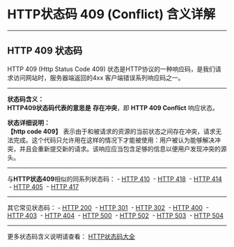# HTTP状态码 409 (Conflict) 含义详解

---

## HTTP 409 状态码

HTTP 409 (Http Status Code 409) 状态是HTTP协议的一种响应码，是我们请求访问网站时，服务器端返回的4xx 客户端错误系列响应码之一。

---

**状态码含义：**  
**HTTP409状态码代表的意思是** **存在冲突**，即 **HTTP 409 Conflict** 响应状态。

**状态详细说明：**  
**【http code 409】** 表示由于和被请求的资源的当前状态之间存在冲突，请求无法完成。这个代码只允许用在这样的情况下才能被使用：用户被认为能够解决冲突，并且会重新提交新的请求。该响应应当包含足够的信息以便用户发现冲突的源头。

  

---

与**HTTP状态409**相似的同系列状态码： - [HTTP 410](https://github.com/CrayonL/AllHttpStatusCodes/blob/master/HTTPStatusCode/4xx_ClientErrors/Code_410.md "HTTP 410详细说明")
 - [HTTP 418](https://github.com/CrayonL/AllHttpStatusCodes/blob/master/HTTPStatusCode/4xx_ClientErrors/Code_418.md "HTTP 418详细说明")
 - [HTTP 414](https://github.com/CrayonL/AllHttpStatusCodes/blob/master/HTTPStatusCode/4xx_ClientErrors/Code_414.md "HTTP 414详细说明")
 - [HTTP 405](https://github.com/CrayonL/AllHttpStatusCodes/blob/master/HTTPStatusCode/4xx_ClientErrors/Code_405.md "HTTP 405详细说明")
 - [HTTP 417](https://github.com/CrayonL/AllHttpStatusCodes/blob/master/HTTPStatusCode/4xx_ClientErrors/Code_417.md "HTTP 417详细说明")

---

其它常见状态码： - [HTTP 200](https://github.com/CrayonL/AllHttpStatusCodes/blob/master/HTTPStatusCode/2xx_Success/Code_200.md "HTTP 200详细说明")
 - [HTTP 301](https://github.com/CrayonL/AllHttpStatusCodes/blob/master/HTTPStatusCode/3xx_Redirection/Code_301.md "HTTP 301详细说明")
 - [HTTP 302](https://github.com/CrayonL/AllHttpStatusCodes/blob/master/HTTPStatusCode/3xx_Redirection/Code_302.md "HTTP 302详细说明")
 - [HTTP 400](https://github.com/CrayonL/AllHttpStatusCodes/blob/master/HTTPStatusCode/4xx_ClientErrors/Code_400.md "HTTP 400详细说明")
 - [HTTP 403](https://github.com/CrayonL/AllHttpStatusCodes/blob/master/HTTPStatusCode/4xx_ClientErrors/Code_403.md "HTTP 403详细说明")
 - [HTTP 404](https://github.com/CrayonL/AllHttpStatusCodes/blob/master/HTTPStatusCode/4xx_ClientErrors/Code_404.md "HTTP 404详细说明")
 - [HTTP 500](https://github.com/CrayonL/AllHttpStatusCodes/blob/master/HTTPStatusCode/5xx_ServerErrors/Code_500.md "HTTP 500详细说明")
 - [HTTP 502](https://github.com/CrayonL/AllHttpStatusCodes/blob/master/HTTPStatusCode/5xx_ServerErrors/Code_502.md "HTTP 502详细说明")
 - [HTTP 503](https://github.com/CrayonL/AllHttpStatusCodes/blob/master/HTTPStatusCode/5xx_ServerErrors/Code_503.md "HTTP 503详细说明")
 - [HTTP 504](https://github.com/CrayonL/AllHttpStatusCodes/blob/master/HTTPStatusCode/5xx_ServerErrors/Code_504.md "HTTP 504详细说明")

---

更多状态码含义说明请查看： [HTTP状态码大全](https://github.com/CrayonL/AllHttpStatusCodes)